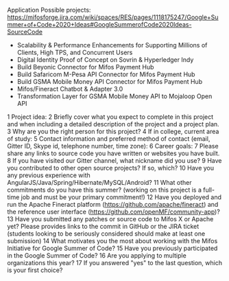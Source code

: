 Application
Possible projects:
https://mifosforge.jira.com/wiki/spaces/RES/pages/1118175247/Google+Summer+of+Code+2020+Ideas#GoogleSummerofCode2020Ideas-SourceCode

- Scalability & Performance Enhancements for Supporting Millions of Clients, High TPS, and Concurrent Users
- Digital Identity Proof of Concept on Sovrin & Hyperledger Indy
- Build Beyonic Connector for Mifos Payment Hub
- Build Safaricom M-Pesa API Connector for Mifos Payment Hub 
- Build GSMA Mobile Money API Connector for Mifos Payment Hub
- Mifos/Fineract Chatbot & Adapter 3.0 
- Transformation Layer for GSMA Mobile Money API to Mojaloop Open API





1 Project idea:
2 Briefly cover what you expect to complete in this project and when including a detailed description of the project and a project plan.
3 Why are you the right person for this project?
4 If in college, current area of study:
5 Contact information and preferred method of contact (email, Gitter ID, Skype id, telephone number, time zone):
6 Career goals:
7 Please share any links to source code you have written or websites you have built.
8 If you have visited our Gitter channel, what nickname did you use?
9 Have you contributed to other open source projects? If so, which?
10 Have you any previous experience with AngularJS/Java/Spring/Hibernate/MySQL/Android?
11 What other commitments do you have this summer? (working on this project is a full-time job and must be your primary commitment!)
12 Have you deployed and run the Apache Fineract platform (https://github.com/apache/fineract) and the reference user interface (https://github.com/openMF/community-app)?
13 Have you submitted any patches or source code to Mifos X or Apache yet? Please provides links to the commit in GitHub or the JIRA ticket (students looking to be seriously considered should make at least one submission)
14 What motivates you the most about working with the Mifos Initiative for Google Summer of Code?
15 Have you previously participated in the Google Summer of Code?
16 Are you applying to multiple organizations this year?
17 If you answered "yes" to the last question, which is your first choice?
